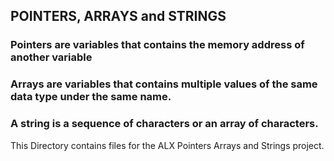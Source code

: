## POINTERS, ARRAYS and STRINGS

### Pointers are variables that contains the memory address of another variable

### Arrays are variables that contains multiple values of the same data type under the same name.

### A string is a sequence of characters or an array of characters.

This Directory contains files for the ALX Pointers Arrays and Strings project.
